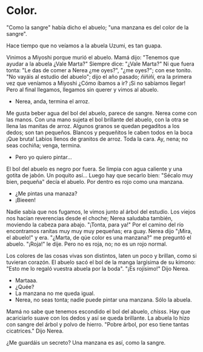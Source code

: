 # Color.

"Como la sangre" había dicho el abuelo; "una manzana es del color de la sangre".

Hace tiempo que no veíamos a la abuela Uzumi, es tan guapa. 

Vinimos a Miyoshi porque murió el abuelo. Mamá dijo: "Tenemos que ayudar a la abuela ¿Vale Marta?" Siempre dice: "¿Vale Marta?" Ni que fuera tonta: "Le das de comer a Nerea ¿me oyes?", "¿me oyes?"; con ese tonito. "No vayáis al estudio del abuelo"; dijo el año pasado; *ñiñiñi,* era la primera vez que veníamos a Miyoshi ¿Cómo íbamos a ir? ¡Si no sabíamos llegar! Pero al final llegamos, llegamos sin querer y vimos al abuelo. 

- Nerea, anda, termina el arroz. 

Me gusta beber agua del bol del abuelo, parece de sangre. Nerea come con las manos. Con una mano sujeta el bol brillante del abuelo, con la otra se llena las manitas de arroz. Algunos granos se quedan pegaditos a los dedos; son tan pequeños. Blancos y pequeñitos le caben todos en la boca ¡Que bruta! Labios llenos de granitos de arroz. Toda la cara. Ay, nena; no seas cochiña; venga, termina. 

- Pero yo quiero pintar...

El bol del abuelo es negro por fuera. Se limpia con agua caliente y una gotita de jabón. Un poquito así... Luego hay que secarlo bien: "Sécalo muy bien, pequeña" decía el abuelo. Por dentro es rojo como una manzana.

- ¿Me pintas una manaza?
- ¡Bieeen!

Nadie sabía que nos fugamos, le vimos junto al árbol del estudio. Los viejos nos hacían reverencias desde el choche; Nerea saludaba también, moviendo la cabeza para abajo. "¡Tonta, para ya!" Por el camino del río encontramos ranitas muy muy muy pequeñas; era guay. Nerea dijo "¡Mira, el abuelo!" y era. "¿Marta, de qúe color es una manzana?" me preguntó el abuelo. "¡Roja!" le dije. Pero no es roja, no; no es un rojo normal. 

Los colores de las cosas vivas son distintos, laten un poco y brillan,  como si tuvieran corazón. El abuelo sacó el bol de la manga largísima de su kimono: "Esto me lo regaló vuestra abuela por la boda". "¡Es rojísimo!" Dijo Nerea.

- Martaaa.
- ¿Quée?
- La manzana no me queda igual.
- Nerea, no seas tonta; nadie puede pintar una manzana. Sólo la abuela.

Mamá no sabe que tenemos escondido el bol del abuelo, *chisss*. Hay que acariciarlo suave con los dedos y así se queda brillante. La abuela lo hizo con sangre del árbol y polvo de hierro. "Pobre árbol, por eso tiene tantas cicatrices." Dijo Nerea.

¿Me guardáis un secreto? Una manzana es así, como la sangre.

